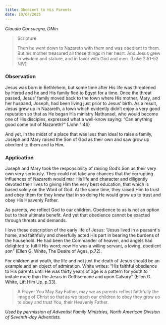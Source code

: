 ```yaml
---
title: Obedient to His Parents
date: 10/04/2025
---
```


_Claudio Consuegra, DMin_

> <p>Scripture</p>
> Then he went down to Nazareth with them and was obedient to them. But his mother treasured all these things in her heart. And Jesus grew in wisdom and stature, and in favor with God and men. (Luke 2:51-52 NIV)

### Observation

Jesus was born in Bethlehem, but some time after His life was threatened by Herod and he and His family fled to Egypt for a time. Once the threat passed, Jesus’ family moved back to the town where His mother, Mary, and her husband, Joseph, had been living just prior to Jesus’ birth. As a result, Jesus grew up in Nazareth, a town which evidently didn’t enjoy a very good reputation so that as He began His ministry Nathanael, who would become one of His disciples, expressed what a well-know saying: “Can anything good come out of Nazareth?” (John 1:46)

And yet, in the midst of a place that was less than ideal to raise a family, Joseph and Mary raised the Son of God as their own and saw grow up obedient to them and to Him.

### Application

Joseph and Mary took the responsibility of raising God’s Son as their very own very seriously. They could not take any chances that the corrupting influences of Nazareth would mar His life and character and diligently devoted their lives to giving Him the very best education, that which is based solely on the Word of God. At the same time, they raised Him to trust and obey them for they knew that in so doing He would grow up to trust and obey His Heavenly Father.

As parents, we reflect God to our children. Obedience to us is not an option but to their ultimate benefit. And yet that obedience cannot be exacted through threats and demands.

I love these description of the early life of Jesus: “Jesus lived in a peasant's home, and faithfully and cheerfully acted His part in bearing the burdens of the household. He had been the Commander of heaven, and angels had delighted to fulfill His word; now He was a willing servant, a loving, obedient son” (Ellen G. White, The Desire of Ages, p.72).

For children and youth, the life and not just the death of Jesus should be an example and an object of admiration. White writes: “His faithful obedience to His parents until He was thirty years of age is a pattern for youth to imitate more than the Jesus in Gethsemane and upon Calvary” (Ellen G. White, Lift Him Up, p.33).

> <callout>A Prayer You May Say</callout>
> Father, may we as parents reflect faithfully the image of Christ so that as we teach our children to obey they grow uo to obey and trust You, their Heavenly Father.

_Used by permission of Adventist Family Ministries, North American Division of Seventh-day Adventists._